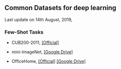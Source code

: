 ## Common Datasets for deep learning

Last update on 14th August, 2019, 

###  Few-Shot Tasks

- CUB200-2011, [[Official]](http://www.vision.caltech.edu/visipedia/CUB-200.html)

- mini-ImageNet,  [[Google Drive]](https://drive.google.com/uc?export=download&confirm=qgVQ&id=1HkgrkAwukzEZA0TpO7010PkAOREb2Nuk)  

- OfficeHome, [[Official]](http://hemanthdv.org/OfficeHome-Dataset) [[Google Drive]](https://drive.google.com/file/d/0B81rNlvomiwed0V1YUxQdC1uOTg/view) 



